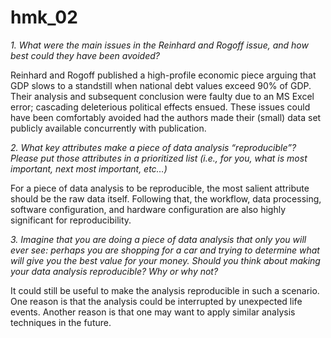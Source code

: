 hmk_02
================

*1. What were the main issues in the Reinhard and Rogoff issue, and how
best could they have been avoided?*

Reinhard and Rogoff published a high-profile economic piece arguing that
GDP slows to a standstill when national debt values exceed 90% of GDP.
Their analysis and subsequent conclusion were faulty due to an MS Excel
error; cascading deleterious political effects ensued. These issues
could have been comfortably avoided had the authors made their (small)
data set publicly available concurrently with publication.

*2. What key attributes make a piece of data analysis “reproducible”?
Please put those attributes in a prioritized list (i.e., for you, what
is most important, next most important, etc…)*

For a piece of data analysis to be reproducible, the most salient
attribute should be the raw data itself. Following that, the workflow,
data processing, software configuration, and hardware configuration are
also highly significant for reproducibility.

*3. Imagine that you are doing a piece of data analysis that only you
will ever see: perhaps you are shopping for a car and trying to
determine what will give you the best value for your money. Should you
think about making your data analysis reproducible? Why or why not?*

It could still be useful to make the analysis reproducible in such a
scenario. One reason is that the analysis could be interrupted by
unexpected life events. Another reason is that one may want to apply
similar analysis techniques in the future.
